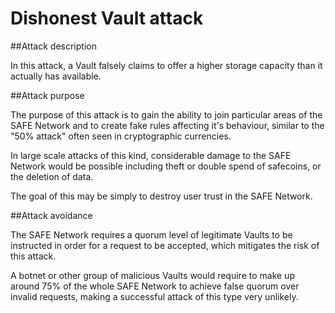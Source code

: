 # Dishonest Vault attack

##Attack description

In this attack, a Vault falsely claims to offer a higher storage capacity than it actually has available.

##Attack purpose

The purpose of this attack is to gain the ability to join particular areas of the SAFE Network and to create fake rules affecting it's behaviour, similar to the "50% attack" often seen in cryptographic currencies.

In large scale attacks of this kind, considerable damage to the SAFE Network would be possible including theft or double spend of safecoins, or the deletion of data.

The goal of this may be simply to destroy user trust in the SAFE Network.

##Attack avoidance

The SAFE Network requires a quorum level of legitimate Vaults to be instructed in order for a request to be accepted, which mitigates the risk of this attack.

A botnet or other group of malicious Vaults would require to make up around 75% of the whole SAFE Network to achieve false quorum over invalid requests, making a successful attack of this type very unlikely.
